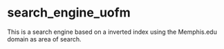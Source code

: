 # search_engine_uofm

This is a search engine based on a inverted index using the Memphis.edu domain as area of search.

